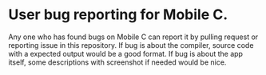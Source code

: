 # User bug reporting for Mobile C.

Any one who has found bugs on Mobile C can report it by pulling request or reporting issue in this repository.
If bug is about the compiler, source code with a expected output would be a good format.
If bug is about the app itself, some descriptions with screenshot if needed would be nice.
